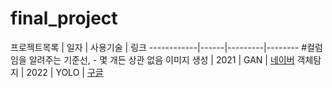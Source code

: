 # final_project
 
프로젝트목록 | 일자 | 사용기술 | 링크
------------|------|---------|-------- #컬럼임을 알려주는 기준선, - 몇 개든 상관 없음
이미지 생성 | 2021 | GAN | [네이버](www.naver.com)
객체탐지 | 2022 | YOLO | [구글](www.google.com)
